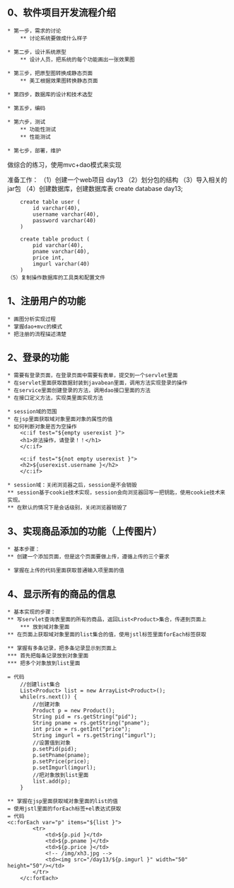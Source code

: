 ## 0、软件项目开发流程介绍 ##
	* 第一步，需求的讨论
		** 讨论系统要做成什么样子

	* 第二步，设计系统原型
		** 设计人员，把系统的每个功能画出一张效果图

	* 第三步，把原型图转换成静态页面
		** 美工根据效果图转换静态页面

	* 第四步，数据库的设计和技术选型

	* 第五步，编码

	* 第六步，测试
		** 功能性测试
		** 性能测试

	* 第七步，部署，维护

做综合的练习，使用mvc+dao模式来实现

准备工作：
	（1）创建一个web项目 day13
	（2）划分包的结构
	（3）导入相关的jar包
	（4）创建数据库，创建数据库表
		create database day13;
		
		create table user (
			id varchar(40),
			username varchar(40),
			password varchar(40)
		)

		create table product (
			pid varchar(40),
			pname varchar(40),
			price int,
			imgurl varchar(40)
		)
	（5）复制操作数据库的工具类和配置文件


## 1、注册用户的功能 ##
	* 画图分析实现过程
	* 掌握dao+mvc的模式
	* 把注册的流程描述清楚

## 2、登录的功能 ##
	* 需要有登录页面，在登录页面中需要有表单，提交到一个servlet里面
	* 在servlet里面获取数据封装到javabean里面，调用方法实现登录的操作
	* 在service里面创建登录的方法，调用dao接口里面的方法
	* 在接口定义方法，实现类里面实现方法
	
	* session域的范围
	* 在jsp里面获取域对象里面对象的属性的值
	* 如何判断对象是否为空操作
	    <c:if test="${empty userexist }">
		<h1>非法操作，请登录！！</h1>
	    </c:if>
	    
	    <c:if test="${not empty userexist }">
		<h2>${userexist.username }</h2>
	    </c:if>
	
	* session域：关闭浏览器之后，session是不会销毁
	** session基于cookie技术实现，session会向浏览器回写一把钥匙，使用cookie技术来实现。
	** 在默认的情况下是会话级别，关闭浏览器销毁了

## 3、实现商品添加的功能（上传图片） ##
	* 基本步骤：
	** 创建一个添加页面，但是这个页面要做上传，遵循上传的三个要求
	
	* 掌握在上传的代码里面获取普通输入项里面的值


## 4、显示所有的商品的信息 ##

	* 基本实现的步骤：
	** 写servlet查询表里面的所有的商品，返回List<Product>集合，传递到页面上
		*** 放到域对象里面
	** 在页面上获取域对象里面的list集合的值，使用jstl标签里面forEach标签获取

	** 掌握有多条记录，把多条记录显示到页面上
	*** 首先把每条记录放到对象里面
	*** 把多个对象放到list里面

	= 代码
		//创建list集合
		List<Product> list = new ArrayList<Product>();
		while(rs.next()) {
			//创建对象
			Product p = new Product();
			String pid = rs.getString("pid");
			String pname = rs.getString("pname");
			int price = rs.getInt("price");
			String imgurl = rs.getString("imgurl");
			//设置值到对象
			p.setPid(pid);
			p.setPname(pname);
			p.setPrice(price);
			p.setImgurl(imgurl);
			//把对象放到list里面
			list.add(p);
		}
	
	** 掌握在jsp里面获取域对象里面的list的值
	= 使用jstl里面的forEach标签+el表达式获取
	= 代码
	<c:forEach var="p" items="${list }">
    		<tr>
    			<td>${p.pid }</td>
    			<td>${p.pname }</td>
    			<td>${p.price }</td>
    			<!-- /img/xh3.jpg -->
    			<td><img src="/day13/${p.imgurl }" width="50" height="50"/></td>
    		</tr>
    	</c:forEach>
